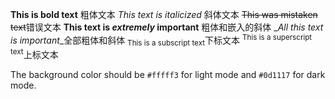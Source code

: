 **This is bold text** 粗体文本
*This text is italicized* 斜体文本
~~This was mistaken text~~错误文本
**This text is _extremely_ important** 粗体和嵌入的斜体
_*_All this text is important_*_全部粗体和斜体
<sub>This is a subscript text</sub>下标文本
<sup>This is a superscript text</sup>上标文本


The background color should be `#fffff3` for light mode and `#0d1117` for dark mode.
